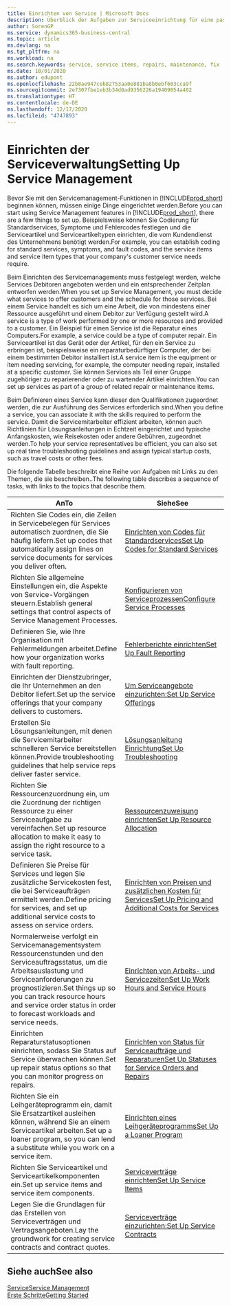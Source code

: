 ```yaml
---
title: Einrichten von Service | Microsoft Docs
description: Überblick der Aufgaben zur Serviceeinrichtung für eine passende Serviceverwaltungsmethode für Ihre Organisation.
author: SorenGP
ms.service: dynamics365-business-central
ms.topic: article
ms.devlang: na
ms.tgt_pltfrm: na
ms.workload: na
ms.search.keywords: service, service items, repairs, maintenance, fix
ms.date: 10/01/2020
ms.author: edupont
ms.openlocfilehash: 22b8ae947ceb82753aa0e881ba8b0ebf603cca9f
ms.sourcegitcommit: 2e7307fbe1eb3b34d0ad9356226a19409054a402
ms.translationtype: HT
ms.contentlocale: de-DE
ms.lasthandoff: 12/17/2020
ms.locfileid: "4747893"
---
```

# <a name="setting-up-service-management"></a><span data-ttu-id="41fdb-103">Einrichten der Serviceverwaltung</span><span class="sxs-lookup"><span data-stu-id="41fdb-103">Setting Up Service Management</span></span>
<span data-ttu-id="41fdb-104">Bevor Sie mit den Servicemanagement-Funktionen in [!INCLUDE[prod_short](includes/prod_short.md)] beginnen können, müssen einige Dinge eingerichtet werden.</span><span class="sxs-lookup"><span data-stu-id="41fdb-104">Before you can start using Service Management features in [!INCLUDE[prod_short](includes/prod_short.md)], there are a few things to set up.</span></span> <span data-ttu-id="41fdb-105">Beispielsweise können Sie Codierung für Standardservices, Symptome und Fehlercodes festlegen und die Serviceartikel und Serviceartikeltypen einrichten, die vom Kundendienst des Unternehmens benötigt werden.</span><span class="sxs-lookup"><span data-stu-id="41fdb-105">For example, you can establish coding for standard services, symptoms, and fault codes, and the service items and service item types that your company's customer service needs require.</span></span>  

<span data-ttu-id="41fdb-106">Beim Einrichten des Servicemanagements muss festgelegt werden, welche Services Debitoren angeboten werden und ein entsprechender Zeitplan entworfen werden.</span><span class="sxs-lookup"><span data-stu-id="41fdb-106">When you set up Service Management, you must decide what services to offer customers and the schedule for those services.</span></span> <span data-ttu-id="41fdb-107">Bei einem Service handelt es sich um eine Arbeit, die von mindestens einer Ressource ausgeführt und einem Debitor zur Verfügung gestellt wird.</span><span class="sxs-lookup"><span data-stu-id="41fdb-107">A service is a type of work performed by one or more resources and provided to a customer.</span></span> <span data-ttu-id="41fdb-108">Ein Beispiel für einen Service ist die Reparatur eines Computers.</span><span class="sxs-lookup"><span data-stu-id="41fdb-108">For example, a service could be a type of computer repair.</span></span> <span data-ttu-id="41fdb-109">Ein Serviceartikel ist das Gerät oder der Artikel, für den ein Service zu erbringen ist, beispielsweise ein reparaturbedürftiger Computer, der bei einem bestimmten Debitor installiert ist.</span><span class="sxs-lookup"><span data-stu-id="41fdb-109">A service item is the equipment or item needing servicing, for example, the computer needing repair, installed at a specific customer.</span></span> <span data-ttu-id="41fdb-110">Sie können Services als Teil einer Gruppe zugehöriger zu reparierender oder zu wartender Artikel einrichten.</span><span class="sxs-lookup"><span data-stu-id="41fdb-110">You can set up services as part of a group of related repair or maintenance items.</span></span>  
  
<span data-ttu-id="41fdb-111">Beim Definieren eines Service kann dieser den Qualifikationen zugeordnet werden, die zur Ausführung des Services erforderlich sind.</span><span class="sxs-lookup"><span data-stu-id="41fdb-111">When you define a service, you can associate it with the skills required to perform the service.</span></span> <span data-ttu-id="41fdb-112">Damit die Servicemitarbeiter effizient arbeiten, können auch Richtlinien für Lösungsanleitungen in Echtzeit eingerichtet und typische Anfangskosten, wie Reisekosten oder andere Gebühren, zugeordnet werden.</span><span class="sxs-lookup"><span data-stu-id="41fdb-112">To help your service representatives be efficient, you can also set up real time troubleshooting guidelines and assign typical startup costs, such as travel costs or other fees.</span></span>  

<span data-ttu-id="41fdb-113">Die folgende Tabelle beschreibt eine Reihe von Aufgaben mit Links zu den Themen, die sie beschreiben..</span><span class="sxs-lookup"><span data-stu-id="41fdb-113">The following table describes a sequence of tasks, with links to the topics that describe them.</span></span>  
  
| <span data-ttu-id="41fdb-114">An</span><span class="sxs-lookup"><span data-stu-id="41fdb-114">To</span></span> | <span data-ttu-id="41fdb-115">Siehe</span><span class="sxs-lookup"><span data-stu-id="41fdb-115">See</span></span> |
| --- | --- |
| <span data-ttu-id="41fdb-116">Richten Sie Codes ein, die Zeilen in Servicebelegen für Services automatisch zuordnen, die Sie häufig liefern.</span><span class="sxs-lookup"><span data-stu-id="41fdb-116">Set up codes that automatically assign lines on service documents for services you deliver often.</span></span> |[<span data-ttu-id="41fdb-117">Einrichten von Codes für Standardservices</span><span class="sxs-lookup"><span data-stu-id="41fdb-117">Set Up Codes for Standard Services</span></span>](service-how-setup-service-coding.md)|
| <span data-ttu-id="41fdb-118">Richten Sie allgemeine Einstellungen ein, die Aspekte von Service-Vorgängen steuern.</span><span class="sxs-lookup"><span data-stu-id="41fdb-118">Establish general settings that control aspects of Service Management Processes.</span></span>|[<span data-ttu-id="41fdb-119">Konfigurieren von Serviceprozessen</span><span class="sxs-lookup"><span data-stu-id="41fdb-119">Configure Service Processes</span></span>](service-setup-service-processes.md)|
| <span data-ttu-id="41fdb-120">Definieren Sie, wie Ihre Organisation mit Fehlermeldungen arbeitet.</span><span class="sxs-lookup"><span data-stu-id="41fdb-120">Define how your organization works with fault reporting.</span></span> |[<span data-ttu-id="41fdb-121">Fehlerberichte einrichten</span><span class="sxs-lookup"><span data-stu-id="41fdb-121">Set Up Fault Reporting</span></span>](service-how-setup-fault-reporting.md) |
| <span data-ttu-id="41fdb-122">Einrichten der Dienstzubringer, die Ihr Unternehmen an den Debitor liefert.</span><span class="sxs-lookup"><span data-stu-id="41fdb-122">Set up the service offerings that your company delivers to customers.</span></span>|[<span data-ttu-id="41fdb-123">Um Serviceangebote einzurichten:</span><span class="sxs-lookup"><span data-stu-id="41fdb-123">Set Up Service Offerings</span></span>](service-how-setup-service-offerings.md)|
| <span data-ttu-id="41fdb-124">Erstellen Sie Lösungsanleitungen, mit denen die Servicemitarbeiter schnelleren Service bereitstellen können.</span><span class="sxs-lookup"><span data-stu-id="41fdb-124">Provide troubleshooting guidelines that help service reps deliver faster service.</span></span> |[<span data-ttu-id="41fdb-125">Lösungsanleitung Einrichtung</span><span class="sxs-lookup"><span data-stu-id="41fdb-125">Set Up Troubleshooting</span></span>](service-how-setup-troubleshooting.md) |
| <span data-ttu-id="41fdb-126">Richten Sie Ressourcenzuordnung ein, um die Zuordnung der richtigen Ressource zu einer Serviceaufgabe zu vereinfachen.</span><span class="sxs-lookup"><span data-stu-id="41fdb-126">Set up resource allocation to make it easy to assign the right resource to a service task.</span></span> |[<span data-ttu-id="41fdb-127">Ressourcenzuweisung einrichten</span><span class="sxs-lookup"><span data-stu-id="41fdb-127">Set Up Resource Allocation</span></span>](service-how-setup-resource-allocation.md) |
| <span data-ttu-id="41fdb-128">Definieren Sie Preise für Services und legen Sie zusätzliche Servicekosten fest, die bei Serviceaufträgen ermittelt werden.</span><span class="sxs-lookup"><span data-stu-id="41fdb-128">Define pricing for services, and set up additional service costs to assess on service orders.</span></span> |[<span data-ttu-id="41fdb-129">Einrichten von Preisen und zusätzlichen Kosten für Services</span><span class="sxs-lookup"><span data-stu-id="41fdb-129">Set Up Pricing and Additional Costs for Services</span></span>](service-how-setup-service-costs-pricing.md)|
| <span data-ttu-id="41fdb-130">Normalerweise verfolgt ein Servicemanagementsystem Ressourcenstunden und den Serviceauftragsstatus, um die Arbeitsauslastung und Serviceanforderungen zu prognostizieren.</span><span class="sxs-lookup"><span data-stu-id="41fdb-130">Set things up so you can track resource hours and service order status in order to forecast workloads and service needs.</span></span>|[<span data-ttu-id="41fdb-131">Einrichten von Arbeits- und Servicezeiten</span><span class="sxs-lookup"><span data-stu-id="41fdb-131">Set Up Work Hours and Service Hours</span></span>](service-how-setup-work-service-hours.md)|
| <span data-ttu-id="41fdb-132">Einrichten Reparaturstatusoptionen einrichten, sodass Sie Status auf Service überwachen können.</span><span class="sxs-lookup"><span data-stu-id="41fdb-132">Set up repair status options so that you can monitor progress on repairs.</span></span> | [<span data-ttu-id="41fdb-133">Einrichten von Status für Serviceaufträge und Reparaturen</span><span class="sxs-lookup"><span data-stu-id="41fdb-133">Set Up Statuses for Service Orders and Repairs</span></span>](service-order-repair-status.md)|
| <span data-ttu-id="41fdb-134">Richten Sie ein Leihgeräteprogramm ein, damit Sie Ersatzartikel ausleihen können, während Sie an einem Serviceartikel arbeiten.</span><span class="sxs-lookup"><span data-stu-id="41fdb-134">Set up a loaner program, so you can lend a substitute while you work on a service item.</span></span> |[<span data-ttu-id="41fdb-135">Einrichten eines Leihgeräteprogramms</span><span class="sxs-lookup"><span data-stu-id="41fdb-135">Set Up a Loaner Program</span></span>](service-how-setup-loaner-program.md) |
| <span data-ttu-id="41fdb-136">Richten Sie Serviceartikel und Serviceartikelkomponenten ein.</span><span class="sxs-lookup"><span data-stu-id="41fdb-136">Set up service items and service item components.</span></span> |[<span data-ttu-id="41fdb-137">Serviceverträge einrichten</span><span class="sxs-lookup"><span data-stu-id="41fdb-137">Set Up Service Items</span></span>](service-how-setup-service-items.md) |
| <span data-ttu-id="41fdb-138">Legen Sie die Grundlagen für das Erstellen von Serviceverträgen und Vertragsangeboten.</span><span class="sxs-lookup"><span data-stu-id="41fdb-138">Lay the groundwork for creating service contracts and contract quotes.</span></span> |[<span data-ttu-id="41fdb-139">Serviceverträge einzurichten:</span><span class="sxs-lookup"><span data-stu-id="41fdb-139">Set Up Service Contracts</span></span>](service-how-setup-service-contracts.md) |

## <a name="see-also"></a><span data-ttu-id="41fdb-140">Siehe auch</span><span class="sxs-lookup"><span data-stu-id="41fdb-140">See also</span></span>
[<span data-ttu-id="41fdb-141">Service</span><span class="sxs-lookup"><span data-stu-id="41fdb-141">Service Management</span></span>](service-service.md)  
[<span data-ttu-id="41fdb-142">Erste Schritte</span><span class="sxs-lookup"><span data-stu-id="41fdb-142">Getting Started</span></span>](product-get-started.md)  
